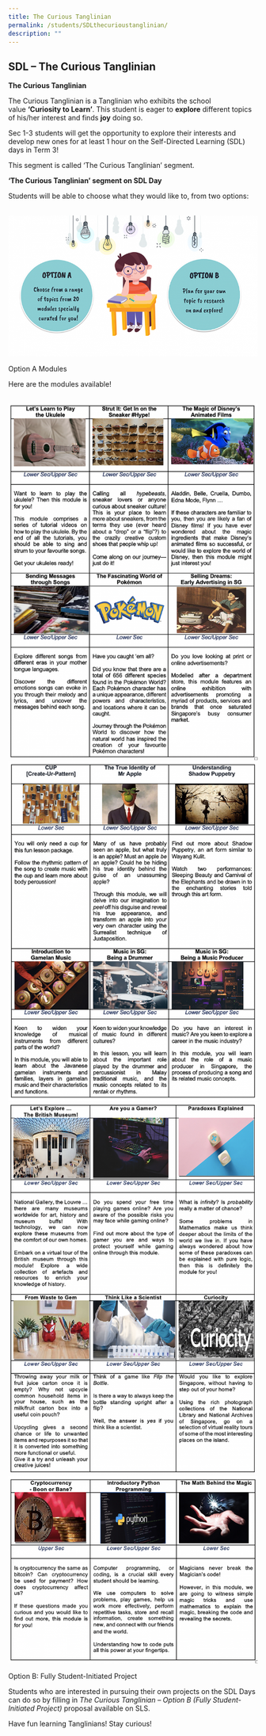 ```yaml
---
title: The Curious Tanglinian
permalink: /students/SDLthecurioustanglinian/
description: ""
---
```

## SDL – The Curious Tanglinian


<b>The Curious Tanglinian</b>

The Curious Tanglinian is a Tanglinian who exhibits the school value <b>‘Curiosity to Learn’</b>. This student is eager to <b>explore</b> different topics of his/her interest and finds <b>joy</b> doing so.

Sec 1-3 students will get the opportunity to explore their interests and develop new ones for at least 1 hour on the Self-Directed Learning (SDL) days in Term 3!

This segment is called ‘The Curious Tanglinian’ segment.

<b>‘The Curious Tanglinian’ segment on SDL Day</b>

Students will be able to choose what they would like to, from two options:
<br>
<br>

![](/images/Thecurioustanglianian.png)

Option A Modules

Here are the modules available!
<br>
<br>


![](/images/Module%20A%20(2).png)
![](/images/Option%20A%20Modules.png)
![](/images/Module%20A%20(3).png)
![](/images/Module%20A%20(4).png)

Option B: Fully Student-Initiated Project

Students who are interested in pursuing their own projects on the SDL Days can do so by filling in _The Curious Tanglinian – Option B (Fully Student-Initiated Project)_ proposal available on SLS.

Have fun learning Tanglinians! Stay curious!
